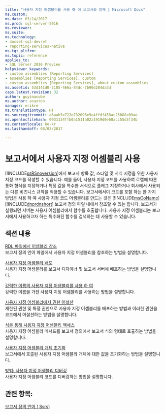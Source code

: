 ```yaml
---
title: "사용자 지정 어셈블리를 사용 하 여 보고서와 함께 | Microsoft Docs"
ms.custom: 
ms.date: 03/14/2017
ms.prod: sql-server-2016
ms.reviewer: 
ms.suite: 
ms.technology:
- docset-sql-devref
- reporting-services-native
ms.tgt_pltfrm: 
ms.topic: reference
applies_to:
- SQL Server 2016 Preview
helpviewer_keywords:
- custom assemblies [Reporting Services]
- assemblies [Reporting Services], custom
- custom assemblies [Reporting Services], about custom assemblies
ms.assetid: 53d141d0-2185-466a-84dc-7b90d284da3d
caps.latest.revision: 32
author: guyinacube
ms.author: asaxton
manager: erikre
ms.translationtype: HT
ms.sourcegitcommit: a6aab5e722e732096e9e4ffdf458ac25088e09ae
ms.openlocfilehash: 0931134ffb0a1511a02a1919d0e68acc55d5f34b
ms.contentlocale: ko-kr
ms.lasthandoff: 08/03/2017

---
```

# <a name="using-custom-assemblies-with-reports"></a>보고서에서 사용자 지정 어셈블리 사용
  [!INCLUDE[ssRSnoversion](../../includes/ssrsnoversion-md.md)]에서 보고서 항목 값, 스타일 및 서식 지정을 위한 사용자 지정 코드를 작성할 수 있습니다. 예를 들어, 사용자 지정 코드를 사용하여 로캘에 따른 통화 형식을 지정하거나 특정 값을 특수한 서식으로 플래그 지정하거나 회사에서 사용되는 다른 비즈니스 규칙을 적용할 수 있습니다. 보고서에서이 코드를 포함 하는 한 가지 방법은 사용 하 여 사용자 지정 코드 어셈블리를 만드는 것은 [!INCLUDE[msCoName](../../includes/msconame-md.md)] [!INCLUDE[dnprdnshort](../../includes/dnprdnshort-md.md)] 보고서 정의 파일 내에서 참조할 수 있는 합니다. 보고서가 실행되면 서버는 사용자 어셈블리에서 함수를 호출합니다. 사용자 지정 어셈블리는 보고서에서 사용하고자 하는 특수화된 함수를 검색하는 데 사용할 수 있습니다.  
  
## <a name="in-this-section"></a>섹션 내용  
 [RDL 파일에서 어셈블리 참조](../../reporting-services/custom-assemblies/referencing-assemblies-in-an-rdl-file.md)  
 보고서 정의 언어 파일에서 사용자 지정 어셈블리를 참조하는 방법을 설명합니다.  
  
 [사용자 지정 어셈블리 배포](../../reporting-services/custom-assemblies/deploying-a-custom-assembly.md)  
 사용자 지정 어셈블리를 보고서 디자이너 및 보고서 서버에 배포하는 방법을 설명합니다.  
  
 [강력한 이름의 사용자 지정 어셈블리를 사용 하 여](../../reporting-services/custom-assemblies/using-strong-named-custom-assemblies.md)  
 강력한 이름을 가진 사용자 지정 어셈블리를 사용하는 방법을 설명합니다.  
  
 [사용자 지정 어셈블리에서 권한 어설션](../../reporting-services/custom-assemblies/asserting-permissions-in-custom-assemblies.md)  
 제한된 권한 및 특정 권한으로 사용자 지정 어셈블리를 배포하는 방법과 이러한 권한을 코드에서 어설션하는 방법을 설명합니다.  
  
 [식을 통해 사용자 지정 어셈블리 액세스](../../reporting-services/custom-assemblies/accessing-custom-assemblies-through-expressions.md)  
 사용자 지정 어셈블리 메서드를 보고서 정의에서 보고서 식의 형태로 호출하는 방법을 설명합니다.  
  
 [사용자 지정 어셈블리 개체 초기화](../../reporting-services/custom-assemblies/initializing-custom-assembly-objects.md)  
 보고서에서 호출된 사용자 지정 어셈블리 개체에 대한 값을 초기화하는 방법을 설명합니다.  
  
 [방법: 사용자 지정 어셈블리 디버깅](../../reporting-services/custom-assemblies/how-to-debug-custom-assemblies.md)  
 사용자 지정 어셈블리 코드를 디버깅하는 방법을 설명합니다.  
  
## <a name="see-also"></a>관련 항목:  
 [보고서 정의 언어 &#40; Ssrs&#41;](../../reporting-services/reports/report-definition-language-ssrs.md)  
  
  
